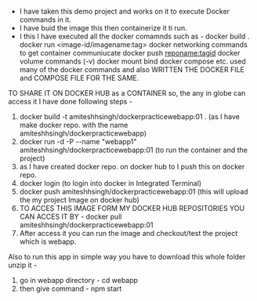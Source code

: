 - I have taken this demo project and works on it to execute Docker commands in it. 
- I have buid the image this then containerize it ti run.
- I this I have executed all the docker comamnds such as -
   docker build .
   docker run <image-id/imagename:tag>
   docker networking commands to get container communiucate
   docker push <reponame:tagid>
   docker volume commands (-v)
   docker mount bind
   docker compose etc.
   used many of the docker commands and also WRITTEN THE DOCKER FILE  and COMPOSE FILE FOR THE SAME.

TO SHARE IT ON DOCKER HUB as a CONTAINER so, the any in globe can access it I have done following steps - 
1) docker build -t amiteshhsingh/dockerpracticewebapp:01 . (as I have make docker repo. with the name amiteshhsingh/dockerpracticewebapp)
2) docker run -d -P --name "webapp1" amiteshhsingh/dockerpracticewebapp:01    (to run the container and the project)
3) as I have created docker repo. on docker hub to I push this on docker repo.
4) docker login   (to login into docker in Integrated Terminal)
5) docker push amiteshhsingh/dockerpracticewebapp:01  (this will upload the my project Image on docker hub)
6) TO ACCES THIS IMAGE FORM MY DOCKER HUB REPOSITORIES YOU CAN ACCES IT BY -  docker pull amiteshhsingh/dockerpracticewebapp:01
7) After access it you can run the image and checkout/test the project which is webapp.


Also to run this app in simple way you have to download this whole folder unzip it -
1) go in webapp directory - cd webapp 
2) then give command - npm start
